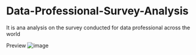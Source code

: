 # Data-Professional-Survey-Analysis

It is ana analysis on the survey conducted for data professional across the world


Preview
![image](https://user-images.githubusercontent.com/67355055/228808790-eb30ff41-a883-486e-bcb2-09f0b2cadee1.png)



